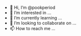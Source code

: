 - 👋 Hi, I’m @pookperiod
- 👀 I’m interested in ...
- 🌱 I’m currently learning ...
- 💞️ I’m looking to collaborate on ...
- 📫 How to reach me ...

<!---
pookperiod/pookperiod is a ✨ special ✨ repository because its `README.md` (this file) appears on your GitHub profile.
You can click the Preview link to take a look at your changes.
--->
